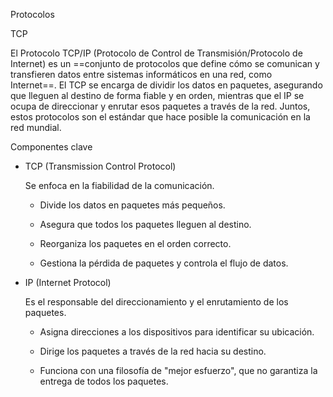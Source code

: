Protocolos

TCP

El Protocolo TCP/IP (Protocolo de Control de Transmisión/Protocolo de Internet) es un ==conjunto de protocolos que define cómo se comunican y transfieren datos entre sistemas informáticos en una red, como Internet==. El TCP se encarga de dividir los datos en paquetes, asegurando que lleguen al destino de forma fiable y en orden, mientras que el IP se ocupa de direccionar y enrutar esos paquetes a través de la red. Juntos, estos protocolos son el estándar que hace posible la comunicación en la red mundial. 

Componentes clave

- TCP (Transmission Control Protocol)
    
    Se enfoca en la fiabilidad de la comunicación. 
    
    - Divide los datos en paquetes más pequeños. 
    
    - Asegura que todos los paquetes lleguen al destino. 
    
    - Reorganiza los paquetes en el orden correcto. 
    
    - Gestiona la pérdida de paquetes y controla el flujo de datos. 
    

- IP (Internet Protocol)
    
    Es el responsable del direccionamiento y el enrutamiento de los paquetes. 
    
    - Asigna direcciones a los dispositivos para identificar su ubicación. 
    
    - Dirige los paquetes a través de la red hacia su destino. 
    
    - Funciona con una filosofía de "mejor esfuerzo", que no garantiza la entrega de todos los paquetes.
